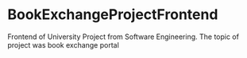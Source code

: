 # BookExchangeProjectFrontend
Frontend of University Project from Software Engineering. The topic of project was book exchange portal
